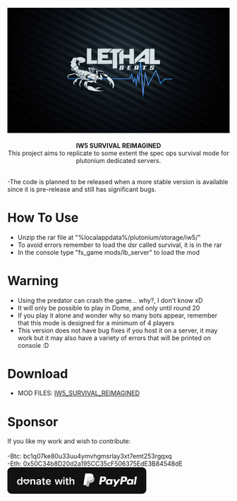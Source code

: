 <p align="center">
  <img src="https://github.com/LastDemon99/LastDemon99/blob/main/Data/lb_logo.jpg">  
  <br><br>
  <b>IW5 SURVIVAL REIMAGINED</b><br>
  <a>This project aims to replicate to some extent the spec ops survival mode for plutonium dedicated servers.</a> 
  <br><br>
</p>

-The code is planned to be released when a more stable version is available since it is pre-release and still has significant bugs.

# How To Use
- Unzip the rar file at "%localappdata%/plutonium/storage/iw5/"
- To avoid errors remember to load the dsr called survival, it is in the rar
- In the console type "fs_game mods/lb_server" to load the mod

# Warning
- Using the predator can crash the game... why?, I don't know xD
- It will only be possible to play in Dome, and only until round 20
- If you play it alone and wonder why so many bots appear, remember that this mode is designed for a minimum of 4 players
- This version does not have bug fixes if you host it on a server, it may work but it may also have a variety of errors that will be printed on console :D

# Download
- MOD FILES: [IW5_SURVIVAL_REIMAGINED](https://github.com/LastDemon99/IW5_Sripts/releases/download/nbv1/z_nuke_bots.iwd)

# <a name="sponsor"></a>Sponsor
If you like my work and wish to contribute:<br><br/>
-Btc: bc1q07ke80u33uu4ymvhgmsrlay3xt7emt253rgqxq<br/>
-Eth: 0x50C34b8D20d2a195CC35cF506375EdE3B84548dE<br/>
<a href="https://www.paypal.com/paypalme/lastdemon99/"><img src="https://github.com/LastDemon99/LastDemon99/blob/main/Data/paypal_dark.svg" height="60"></a>